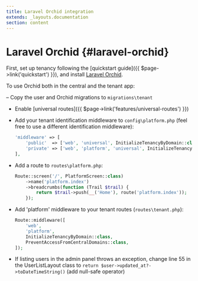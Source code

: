 ```yaml
---
title: Laravel Orchid integration
extends: _layouts.documentation
section: content
---
```


# Laravel Orchid {#laravel-orchid}

First, set up tenancy following the [quickstart guide]({{ $page->link('quickstart') }}), and install [Laravel Orchid](https://orchid.software/en/docs/installation/).

To use Orchid both in the central and the tenant app:

– Copy the user and Orchid migrations to `migrations\tenant`

- Enable [universal routes]({{ $page->link('features/universal-routes') }})

- Add your tenant identification middleware to `config\platform.php` (feel free to use a different identification middleware):

    ```php
    'middleware' => [
        'public'  => ['web', 'universal', InitializeTenancyByDomain::class], // Don't forget to import the middleware
        'private' => ['web', 'platform', 'universal', InitializeTenancyByDomain::class],
    ],
    ```

- Add a route to `routes\platform.php`:

    ```php
    Route::screen('/', PlatformScreen::class)
        ->name('platform.index')
        ->breadcrumbs(function (Trail $trail) {
            return $trail->push(__('Home'), route('platform.index'));
        });
    ```

- Add 'platform' middleware to your tenant routes (`routes\tenant.php`):

    ```php
    Route::middleware([
        'web',
        'platform',
        InitializeTenancyByDomain::class,
        PreventAccessFromCentralDomains::class,
    ]);
    ```

- If listing users in the admin panel throws an exception, change line 55 in the UserListLayout class to `return $user->updated_at?->toDateTimeString()` (add null-safe operator)
